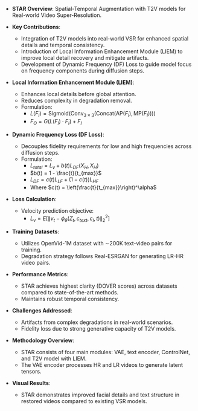 - **STAR Overview**: Spatial-Temporal Augmentation with T2V models for Real-world Video Super-Resolution.
  
- **Key Contributions**:
  - Integration of T2V models into real-world VSR for enhanced spatial details and temporal consistency.
  - Introduction of Local Information Enhancement Module (LIEM) to improve local detail recovery and mitigate artifacts.
  - Development of Dynamic Frequency (DF) Loss to guide model focus on frequency components during diffusion steps.

- **Local Information Enhancement Module (LIEM)**:
  - Enhances local details before global attention.
  - Reduces complexity in degradation removal.
  - Formulation:
    - $L(F_I) = \text{Sigmoid}(\text{Conv}_{3\times3}(\text{Concat}(\text{AP}(F_I), \text{MP}(F_I))))$
    - $F_O = G(L(F_I) \cdot F_I) + F_I$

- **Dynamic Frequency Loss (DF Loss)**:
  - Decouples fidelity requirements for low and high frequencies across diffusion steps.
  - Formulation:
    - $L_{total} = L_v + b(t)L_{DF}(X_H, X_H)$
    - $b(t) = 1 - \frac{t}{t_{max}}$
    - $L_{DF} = c(t)L_{LF} + (1 - c(t))L_{HF}$
    - Where $c(t) = \left(\frac{t}{t_{max}}\right)^\alpha$

- **Loss Calculation**:
  - Velocity prediction objective:
    - $L_v = E[\|v_t - \phi_\theta(Z_t, c_{text}, c_l, t)\|^2_2]$

- **Training Datasets**:
  - Utilizes OpenVid-1M dataset with ∼200K text-video pairs for training.
  - Degradation strategy follows Real-ESRGAN for generating LR-HR video pairs.

- **Performance Metrics**:
  - STAR achieves highest clarity (DOVER scores) across datasets compared to state-of-the-art methods.
  - Maintains robust temporal consistency.

- **Challenges Addressed**:
  - Artifacts from complex degradations in real-world scenarios.
  - Fidelity loss due to strong generative capacity of T2V models.

- **Methodology Overview**:
  - STAR consists of four main modules: VAE, text encoder, ControlNet, and T2V model with LIEM.
  - The VAE encoder processes HR and LR videos to generate latent tensors.

- **Visual Results**:
  - STAR demonstrates improved facial details and text structure in restored videos compared to existing VSR models.